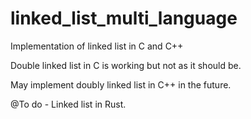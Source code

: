 # linked_list_multi_language
Implementation of linked list in C and C++

Double linked list in C is working but not as it should be.

May implement doubly linked list in C++ in the future.

@To do - Linked list in Rust.
